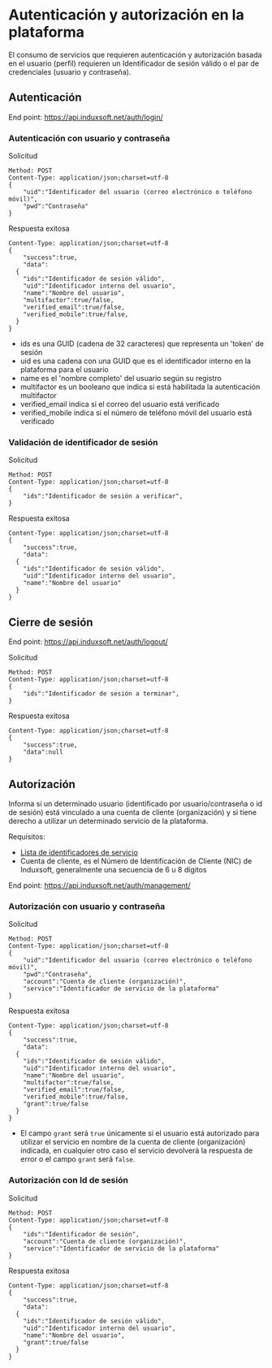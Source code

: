 # Autenticación y autorización en la plataforma #

El consumo de servicios que requieren autenticación y autorización basada en el usuario (perfil) requieren un Identificador de sesión válido o el par de credenciales (usuario y contraseña).

## Autenticación ##

End point: https://api.induxsoft.net/auth/login/

### Autenticación con usuario y contraseña ###
Solicitud
```
Method: POST
Content-Type: application/json;charset=utf-8
{
	"uid":"Identificador del usuario (correo electrónico o teléfono móvil)",
	"pwd":"Contraseña"
}
```
Respuesta exitosa
```
Content-Type: application/json;charset=utf-8
{
	"success":true,
	"data":
  {
    "ids":"Identificador de sesión válido",
    "uid":"Identificador interno del usuario",
    "name":"Nombre del usuario",
    "multifactor":true/false,
    "verified_email":true/false,
    "verified_mobile":true/false,
  }
}
```
* ids es una GUID (cadena de 32 caracteres) que representa un 'token' de sesión
* uid es una cadena con una GUID que es el identificador interno en la plataforma para el usuario
* name es el 'nombre completo' del usuario según su registro
* multifactor es un booleano que indica si está habilitada la autenticación multifactor
* verified_email indica si el correo del usuario está verificado
* verified_mobile indica si el número de teléfono móvil del usuario está verificado

### Validación de identificador de sesión ###
Solicitud
```
Method: POST
Content-Type: application/json;charset=utf-8
{
	"ids":"Identificador de sesión a verificar",
}
```
Respuesta exitosa
```
Content-Type: application/json;charset=utf-8
{
	"success":true,
	"data":
  {
    "ids":"Identificador de sesión válido",
    "uid":"Identificador interno del usuario",
    "name":"Nombre del usuario"
  }
}
```

## Cierre de sesión ##
End point: https://api.induxsoft.net/auth/logout/

Solicitud
```
Method: POST
Content-Type: application/json;charset=utf-8
{
	"ids":"Identificador de sesión a terminar",
}
```
Respuesta exitosa
```
Content-Type: application/json;charset=utf-8
{
	"success":true,
	"data":null
}
```

## Autorización ##
Informa si un determinado usuario (identificado por  usuario/contraseña o id de sesión) está vinculado a una cuenta de cliente (organización) y si tiene derecho a utilizar un determinado servicio de la plataforma.

Requisitos:
* [Lista de identificadores de servicio](identificadores-de-servicio.md)
* Cuenta de cliente, es el Número de Identificación de Cliente (NIC) de Induxsoft, generalmente una secuencia de 6 u 8 dígitos

End point: https://api.induxsoft.net/auth/management/

### Autorización con usuario y contraseña ###
Solicitud
```
Method: POST
Content-Type: application/json;charset=utf-8
{
	"uid":"Identificador del usuario (correo electrónico o teléfono móvil)",
	"pwd":"Contraseña",
	"account":"Cuenta de cliente (organización)",
	"service":"Identificador de servicio de la plataforma"
}
```
Respuesta exitosa
```
Content-Type: application/json;charset=utf-8
{
	"success":true,
	"data":
  {
    "ids":"Identificador de sesión válido",
    "uid":"Identificador interno del usuario",
    "name":"Nombre del usuario",
    "multifactor":true/false,
    "verified_email":true/false,
    "verified_mobile":true/false,
    "grant":true/false
  }
}
```
* El campo ```grant``` será ```true``` únicamente si el usuario está autorizado para utilizar el servicio en nombre de la cuenta de cliente (organización) indicada, en cualquier otro caso el servicio devolverá la respuesta de error o el campo ```grant``` será ```false```.

### Autorización con Id de sesión ###
Solicitud
```
Method: POST
Content-Type: application/json;charset=utf-8
{
	"ids":"Identificador de sesión",
	"account":"Cuenta de cliente (organización)",
	"service":"Identificador de servicio de la plataforma"
}
```
Respuesta exitosa
```
Content-Type: application/json;charset=utf-8
{
	"success":true,
	"data":
  {
    "ids":"Identificador de sesión válido",
    "uid":"Identificador interno del usuario",
    "name":"Nombre del usuario",
    "grant":true/false
  }
}
```
